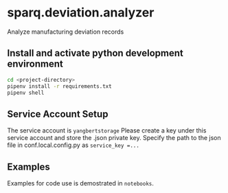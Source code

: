 # sparq.deviation.analyzer
Analyze manufacturing deviation records

## Install and activate python development environment
```bash
cd <project-directory>
pipenv install -r requirements.txt
pipenv shell
```
## Service Account Setup
The service account is `yangbertstorage`
Please create a key under this service account and store the .json private key. Specify the path to the json file in conf.local.config.py as `service_key =... `

## Examples 
Examples for code use is demostrated in `notebooks`.
